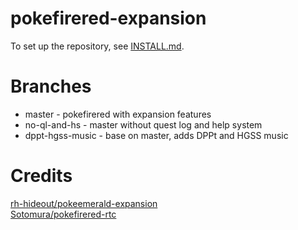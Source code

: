# pokefirered-expansion

To set up the repository, see [INSTALL.md](https://github.com/rh-hideout/pokeemerald-expansion/blob/upcoming/INSTALL.md).
# Branches
- master - pokefirered with expansion features
- no-ql-and-hs - master without quest log and help system
- dppt-hgss-music - base on master, adds DPPt and HGSS music
# Credits
[rh-hideout/pokeemerald-expansion](https://github.com/rh-hideout/pokeemerald-expansion/wiki/Credits)  
[Sotomura/pokefirered-rtc](https://github.com/Sotomura/pokefirered/tree/pokefirered-rtc)
